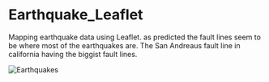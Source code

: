 # Earthquake_Leaflet
Mapping earthquake data using Leaflet. as predicted the fault lines seem to be where most of the earthquakes are. The San Andreaus fault line in california having the biggist fault lines. 

![Earthquakes](images/earthquake.png)

